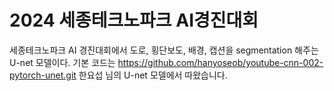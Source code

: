 # 2024 세종테크노파크 AI경진대회
세종테크노파크 AI 경진대회에서 도로, 횡단보도, 배경, 캡션을 segmentation 해주는 U-net 모델이다.
기본 코드는 https://github.com/hanyoseob/youtube-cnn-002-pytorch-unet.git 한요섭 님의 U-net 모델에서 따왔습니다.
